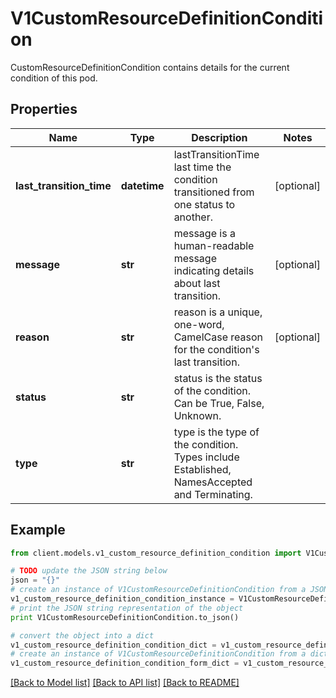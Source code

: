 # V1CustomResourceDefinitionCondition

CustomResourceDefinitionCondition contains details for the current condition of this pod.

## Properties
Name | Type | Description | Notes
------------ | ------------- | ------------- | -------------
**last_transition_time** | **datetime** | lastTransitionTime last time the condition transitioned from one status to another. | [optional] 
**message** | **str** | message is a human-readable message indicating details about last transition. | [optional] 
**reason** | **str** | reason is a unique, one-word, CamelCase reason for the condition&#39;s last transition. | [optional] 
**status** | **str** | status is the status of the condition. Can be True, False, Unknown. | 
**type** | **str** | type is the type of the condition. Types include Established, NamesAccepted and Terminating. | 

## Example

```python
from client.models.v1_custom_resource_definition_condition import V1CustomResourceDefinitionCondition

# TODO update the JSON string below
json = "{}"
# create an instance of V1CustomResourceDefinitionCondition from a JSON string
v1_custom_resource_definition_condition_instance = V1CustomResourceDefinitionCondition.from_json(json)
# print the JSON string representation of the object
print V1CustomResourceDefinitionCondition.to_json()

# convert the object into a dict
v1_custom_resource_definition_condition_dict = v1_custom_resource_definition_condition_instance.to_dict()
# create an instance of V1CustomResourceDefinitionCondition from a dict
v1_custom_resource_definition_condition_form_dict = v1_custom_resource_definition_condition.from_dict(v1_custom_resource_definition_condition_dict)
```
[[Back to Model list]](../README.md#documentation-for-models) [[Back to API list]](../README.md#documentation-for-api-endpoints) [[Back to README]](../README.md)



